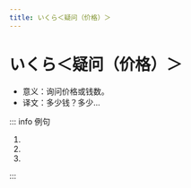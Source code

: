 ```yaml
---
title: いくら＜疑问（价格）＞
---
```


# いくら＜疑问（价格）＞

- 意义：询问价格或钱数。
- 译文：多少钱？多少...

::: info 例句

1. <grammer-content sentence="これは、**いくら**ですか。" trans="这个多少钱？" />
2. <grammer-content sentence="そのパソコンは**いくら**で[買/か]ったんですか。" trans="那台电脑多少钱买的？" />
3. <grammer-content sentence="ジャスミン[茶/ちゃ]を500グラムと[茶器/ちゃき]セットを1つほしいですが、[全部/ぜんぶ]で**いくら**ですか。" trans="我想要500克茉莉花茶和一套茶具，一共多少钱？" />

:::
